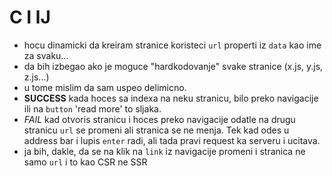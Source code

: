 # C I lJ

- hocu dinamicki da kreiram stranice koristeci ```url``` properti iz ```data``` kao ime za svaku...
- da bih izbegao ako je moguce "hardkodovanje" svake stranice (x.js, y.js, z.js...)
- u tome mislim da sam uspeo delimicno.
- **SUCCESS** kada hoces sa indexa na neku stranicu, bilo preko navigacije ili na ```button``` 'read more' to sljaka. 
- *FAIL* kad otvoris stranicu i hoces preko navigacije odatle na drugu stranicu ```url``` se promeni ali stranica se ne menja. Tek kad odes u address bar i lupis ```enter``` radi, ali tada pravi request ka serveru i ucitava. 
- ja bih, dakle, da se na klik na ```link``` iz navigacije promeni i stranica ne samo ```url``` i to kao CSR ne SSR
